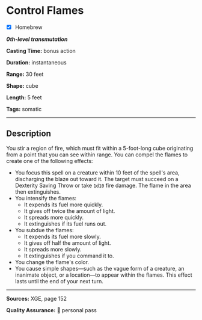 # Control Flames

- [x] Homebrew

***0th-level transmutation***

**Casting Time:** bonus action

**Duration:** instantaneous

**Range:** 30 feet

**Shape:** cube

**Length:** 5 feet

**Tags:** somatic

---

## Description
You stir a region of fire, which must fit within a 5-foot-long cube originating from a point that you can see within range.
You can compel the flames to create one of the following effects:
- You focus this spell on a creature within 10 feet of the spell's area, discharging the blaze out toward it.
	The target must succeed on a Dexterity Saving Throw or take `1d10` fire damage.
	The flame in the area then extinguishes.
- You intensify the flames:
	- It expends its fuel more quickly.
	- It gives off twice the amount of light.
	- It spreads more quickly.
	- It extinguishes if its fuel runs out.
- You subdue the flames:
	- It expends its fuel more slowly.
	- It gives off half the amount of light.
	- It spreads more slowly.
	- It extinguishes if you command it to.
- You change the flame's color.
- You cause simple shapes&mdash;such as the vague form of a creature, an inanimate object, or a location&mdash;to appear within the flames.
	This effect lasts until the end of your next turn.

---

**Sources:** XGE, page 152

**Quality Assurance:** :star2: personal pass
